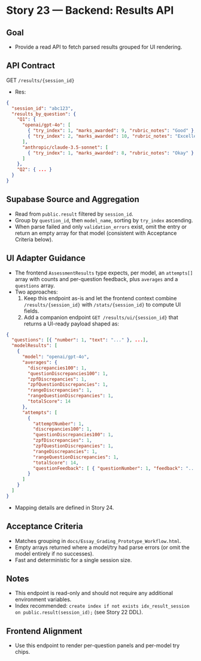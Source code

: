 # Story 23 — Backend: Results API

## Goal
- Provide a read API to fetch parsed results grouped for UI rendering.

## API Contract
GET `/results/{session_id}`
- Res:
```json
{
  "session_id": "abc123",
  "results_by_question": {
    "Q1": {
      "openai/gpt-4o": [
        { "try_index": 1, "marks_awarded": 9, "rubric_notes": "Good" },
        { "try_index": 2, "marks_awarded": 10, "rubric_notes": "Excellent" }
      ],
      "anthropic/claude-3.5-sonnet": [
        { "try_index": 1, "marks_awarded": 8, "rubric_notes": "Okay" }
      ]
    },
    "Q2": { ... }
  }
}
```

## Supabase Source and Aggregation
- Read from `public.result` filtered by `session_id`.
- Group by `question_id`, then `model_name`, sorting by `try_index` ascending.
- When parse failed and only `validation_errors` exist, omit the entry or return an empty array for that model (consistent with Acceptance Criteria below).

## UI Adapter Guidance
- The frontend `AssessmentResults` type expects, per model, an `attempts[]` array with counts and per-question feedback, plus `averages` and a `questions` array.
- Two approaches:
  1) Keep this endpoint as-is and let the frontend context combine `/results/{session_id}` with `/stats/{session_id}` to compute UI fields.
  2) Add a companion endpoint `GET /results/ui/{session_id}` that returns a UI-ready payload shaped as:
```json
{
  "questions": [{ "number": 1, "text": "..." }, ...],
  "modelResults": [
    {
      "model": "openai/gpt-4o",
      "averages": {
        "discrepancies100": 1,
        "questionDiscrepancies100": 1,
        "zpfDiscrepancies": 1,
        "zpfQuestionDiscrepancies": 1,
        "rangeDiscrepancies": 1,
        "rangeQuestionDiscrepancies": 1,
        "totalScore": 14
      },
      "attempts": [
        {
          "attemptNumber": 1,
          "discrepancies100": 1,
          "questionDiscrepancies100": 1,
          "zpfDiscrepancies": 1,
          "zpfQuestionDiscrepancies": 1,
          "rangeDiscrepancies": 1,
          "rangeQuestionDiscrepancies": 1,
          "totalScore": 14,
          "questionFeedback": [ { "questionNumber": 1, "feedback": "...", "mark": "9/10" } ]
        }
      ]
    }
  ]
}
```
- Mapping details are defined in Story 24.

## Acceptance Criteria
- Matches grouping in `docs/Essay_Grading_Prototype_Workflow.html`.
- Empty arrays returned where a model/try had parse errors (or omit the model entirely if no successes).
- Fast and deterministic for a single session size.

## Notes
- This endpoint is read-only and should not require any additional environment variables.
- Index recommended: `create index if not exists idx_result_session on public.result(session_id);` (see Story 22 DDL).

## Frontend Alignment
- Use this endpoint to render per-question panels and per-model try chips.
